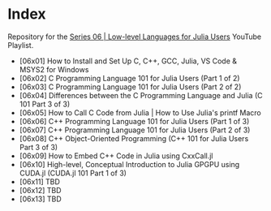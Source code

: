 # Index

Repository for the [Series 06 | Low-level Languages for Julia Users](https://youtu.be/R9sdkJNmRFM?list=PLhQ2JMBcfAshxbsVbBDY6pj3K41XzdJDy) YouTube Playlist.

* [06x01] How to Install and Set Up C, C++, GCC, Julia, VS Code & MSYS2 for Windows
* [06x02] C Programming Language 101 for Julia Users (Part 1 of 2)
* [06x03] C Programming Language 101 for Julia Users (Part 2 of 2)
* [06x04] Differences between the C Programming Language and Julia (C 101 Part 3 of 3)
* [06x05] How to Call C Code from Julia | How to Use Julia's printf Macro
* [06x06] C++ Programming Language 101 for Julia Users (Part 1 of 3)
* [06x07] C++ Programming Language 101 for Julia Users (Part 2 of 3)
* [06x08] C++ Object-Oriented Programming (C++ 101 for Julia Users Part 3 of 3)
* [06x09] How to Embed C++ Code in Julia using CxxCall.jl
* [06x10] High-level, Conceptual Introduction to Julia GPGPU using CUDA.jl (CUDA.jl 101 Part 1 of 3)
* [06x11] TBD
* [06x12] TBD
* [06x13] TBD

